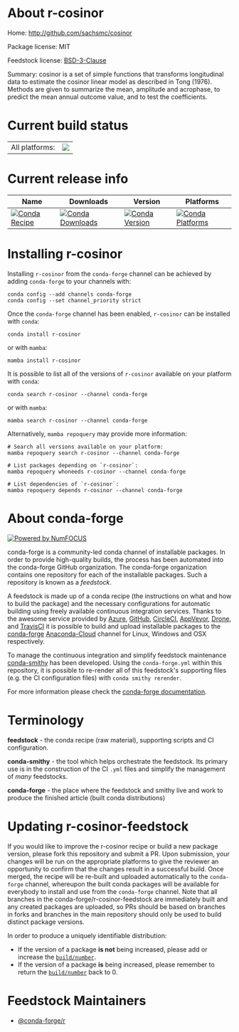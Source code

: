 About r-cosinor
===============

Home: http://github.com/sachsmc/cosinor

Package license: MIT

Feedstock license: [BSD-3-Clause](https://github.com/conda-forge/r-cosinor-feedstock/blob/main/LICENSE.txt)

Summary: cosinor is a set of simple functions that transforms longitudinal data to estimate the cosinor linear model as described in Tong (1976). Methods are given to summarize the mean, amplitude and acrophase, to predict the mean annual outcome value, and to test the coefficients.

Current build status
====================


<table><tr><td>All platforms:</td>
    <td>
      <a href="https://dev.azure.com/conda-forge/feedstock-builds/_build/latest?definitionId=11009&branchName=main">
        <img src="https://dev.azure.com/conda-forge/feedstock-builds/_apis/build/status/r-cosinor-feedstock?branchName=main">
      </a>
    </td>
  </tr>
</table>

Current release info
====================

| Name | Downloads | Version | Platforms |
| --- | --- | --- | --- |
| [![Conda Recipe](https://img.shields.io/badge/recipe-r--cosinor-green.svg)](https://anaconda.org/conda-forge/r-cosinor) | [![Conda Downloads](https://img.shields.io/conda/dn/conda-forge/r-cosinor.svg)](https://anaconda.org/conda-forge/r-cosinor) | [![Conda Version](https://img.shields.io/conda/vn/conda-forge/r-cosinor.svg)](https://anaconda.org/conda-forge/r-cosinor) | [![Conda Platforms](https://img.shields.io/conda/pn/conda-forge/r-cosinor.svg)](https://anaconda.org/conda-forge/r-cosinor) |

Installing r-cosinor
====================

Installing `r-cosinor` from the `conda-forge` channel can be achieved by adding `conda-forge` to your channels with:

```
conda config --add channels conda-forge
conda config --set channel_priority strict
```

Once the `conda-forge` channel has been enabled, `r-cosinor` can be installed with `conda`:

```
conda install r-cosinor
```

or with `mamba`:

```
mamba install r-cosinor
```

It is possible to list all of the versions of `r-cosinor` available on your platform with `conda`:

```
conda search r-cosinor --channel conda-forge
```

or with `mamba`:

```
mamba search r-cosinor --channel conda-forge
```

Alternatively, `mamba repoquery` may provide more information:

```
# Search all versions available on your platform:
mamba repoquery search r-cosinor --channel conda-forge

# List packages depending on `r-cosinor`:
mamba repoquery whoneeds r-cosinor --channel conda-forge

# List dependencies of `r-cosinor`:
mamba repoquery depends r-cosinor --channel conda-forge
```


About conda-forge
=================

[![Powered by
NumFOCUS](https://img.shields.io/badge/powered%20by-NumFOCUS-orange.svg?style=flat&colorA=E1523D&colorB=007D8A)](https://numfocus.org)

conda-forge is a community-led conda channel of installable packages.
In order to provide high-quality builds, the process has been automated into the
conda-forge GitHub organization. The conda-forge organization contains one repository
for each of the installable packages. Such a repository is known as a *feedstock*.

A feedstock is made up of a conda recipe (the instructions on what and how to build
the package) and the necessary configurations for automatic building using freely
available continuous integration services. Thanks to the awesome service provided by
[Azure](https://azure.microsoft.com/en-us/services/devops/), [GitHub](https://github.com/),
[CircleCI](https://circleci.com/), [AppVeyor](https://www.appveyor.com/),
[Drone](https://cloud.drone.io/welcome), and [TravisCI](https://travis-ci.com/)
it is possible to build and upload installable packages to the
[conda-forge](https://anaconda.org/conda-forge) [Anaconda-Cloud](https://anaconda.org/)
channel for Linux, Windows and OSX respectively.

To manage the continuous integration and simplify feedstock maintenance
[conda-smithy](https://github.com/conda-forge/conda-smithy) has been developed.
Using the ``conda-forge.yml`` within this repository, it is possible to re-render all of
this feedstock's supporting files (e.g. the CI configuration files) with ``conda smithy rerender``.

For more information please check the [conda-forge documentation](https://conda-forge.org/docs/).

Terminology
===========

**feedstock** - the conda recipe (raw material), supporting scripts and CI configuration.

**conda-smithy** - the tool which helps orchestrate the feedstock.
                   Its primary use is in the construction of the CI ``.yml`` files
                   and simplify the management of *many* feedstocks.

**conda-forge** - the place where the feedstock and smithy live and work to
                  produce the finished article (built conda distributions)


Updating r-cosinor-feedstock
============================

If you would like to improve the r-cosinor recipe or build a new
package version, please fork this repository and submit a PR. Upon submission,
your changes will be run on the appropriate platforms to give the reviewer an
opportunity to confirm that the changes result in a successful build. Once
merged, the recipe will be re-built and uploaded automatically to the
`conda-forge` channel, whereupon the built conda packages will be available for
everybody to install and use from the `conda-forge` channel.
Note that all branches in the conda-forge/r-cosinor-feedstock are
immediately built and any created packages are uploaded, so PRs should be based
on branches in forks and branches in the main repository should only be used to
build distinct package versions.

In order to produce a uniquely identifiable distribution:
 * If the version of a package **is not** being increased, please add or increase
   the [``build/number``](https://docs.conda.io/projects/conda-build/en/latest/resources/define-metadata.html#build-number-and-string).
 * If the version of a package **is** being increased, please remember to return
   the [``build/number``](https://docs.conda.io/projects/conda-build/en/latest/resources/define-metadata.html#build-number-and-string)
   back to 0.

Feedstock Maintainers
=====================

* [@conda-forge/r](https://github.com/conda-forge/r/)

